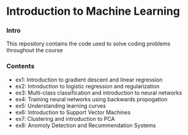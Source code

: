 # Introduction to Machine Learning


### Intro
This repository contains the code used to solve coding problems throughout the course

### Contents
* ex1: Introduction to gradient descent and linear regression
* ex2: Introduction to logistic regression and regularization
* ex3: Multi-class classification and introduction to neural networks
* ex4: Training neural networks using backwards propogation
* ex5: Understanding learning curves
* ex6: Introduction to Support Vector Machines
* ex7: Clustering and introduction to PCA
* ex8: Anomoly Detection and Recommendation Systems
